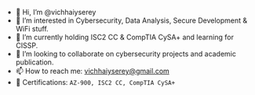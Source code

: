 - 👋 Hi, I’m @vichhaiyserey
- 👀 I’m interested in Cybersecurity, Data Analysis, Secure Development & WiFi stuff.
- 🌱 I’m currently holding ISC2 CC & CompTIA CySA+ and learning for CISSP.
- 💞️ I’m looking to collaborate on cybersecurity projects and academic publication.
- 📫 How to reach me: vichhaiyserey@gmail.com
- 🎲 Certifications: 
`AZ-900, ISC2 CC, CompTIA CySA+`

<!---
vichhaiyserey/vichhaiyserey is a ✨ special ✨ repository because its `README.md` (this file) appears on your GitHub profile.
You can click the Preview link to take a look at your changes.
--->
